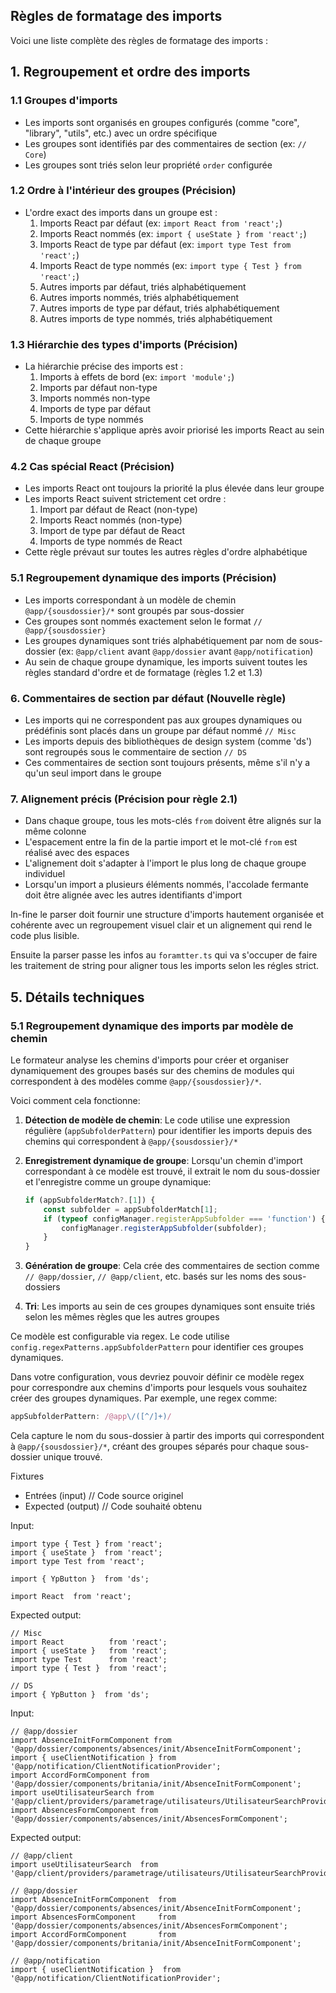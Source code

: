 ## Règles de formatage des imports

Voici une liste complète des règles de formatage des imports :

## 1. Regroupement et ordre des imports

### 1.1 Groupes d'imports
- Les imports sont organisés en groupes configurés (comme "core", "library", "utils", etc.) avec un ordre spécifique
- Les groupes sont identifiés par des commentaires de section (ex: `// Core`)
- Les groupes sont triés selon leur propriété `order` configurée

### 1.2 Ordre à l'intérieur des groupes (Précision)
- L'ordre exact des imports dans un groupe est :
  1. Imports React par défaut (ex: `import React from 'react';`)
  2. Imports React nommés (ex: `import { useState } from 'react';`)
  3. Imports React de type par défaut (ex: `import type Test from 'react';`)
  4. Imports React de type nommés (ex: `import type { Test } from 'react';`)
  5. Autres imports par défaut, triés alphabétiquement
  6. Autres imports nommés, triés alphabétiquement
  7. Autres imports de type par défaut, triés alphabétiquement
  8. Autres imports de type nommés, triés alphabétiquement

### 1.3 Hiérarchie des types d'imports (Précision)
- La hiérarchie précise des imports est :
  1. Imports à effets de bord (ex: `import 'module';`)
  2. Imports par défaut non-type
  3. Imports nommés non-type
  4. Imports de type par défaut
  5. Imports de type nommés
- Cette hiérarchie s'applique après avoir priorisé les imports React au sein de chaque groupe

### 4.2 Cas spécial React (Précision)
- Les imports React ont toujours la priorité la plus élevée dans leur groupe
- Les imports React suivent strictement cet ordre :
  1. Import par défaut de React (non-type)
  2. Imports React nommés (non-type)
  3. Import de type par défaut de React
  4. Imports de type nommés de React
- Cette règle prévaut sur toutes les autres règles d'ordre alphabétique

### 5.1 Regroupement dynamique des imports (Précision)
- Les imports correspondant à un modèle de chemin `@app/{sousdossier}/*` sont groupés par sous-dossier
- Ces groupes sont nommés exactement selon le format `// @app/{sousdossier}`
- Les groupes dynamiques sont triés alphabétiquement par nom de sous-dossier (ex: `@app/client` avant `@app/dossier` avant `@app/notification`)
- Au sein de chaque groupe dynamique, les imports suivent toutes les règles standard d'ordre et de formatage (règles 1.2 et 1.3)

### 6. Commentaires de section par défaut (Nouvelle règle)
- Les imports qui ne correspondent pas aux groupes dynamiques ou prédéfinis sont placés dans un groupe par défaut nommé `// Misc`
- Les imports depuis des bibliothèques de design system (comme 'ds') sont regroupés sous le commentaire de section `// DS`
- Ces commentaires de section sont toujours présents, même s'il n'y a qu'un seul import dans le groupe

### 7. Alignement précis (Précision pour règle 2.1)
- Dans chaque groupe, tous les mots-clés `from` doivent être alignés sur la même colonne
- L'espacement entre la fin de la partie import et le mot-clé `from` est réalisé avec des espaces
- L'alignement doit s'adapter à l'import le plus long de chaque groupe individuel
- Lorsqu'un import a plusieurs éléments nommés, l'accolade fermante doit être alignée avec les autres identifiants d'import


In-fine le parser doit fournir une structure d'imports hautement organisée et cohérente avec un regroupement visuel clair et un alignement qui rend le code plus lisible.

Ensuite la parser passe les infos au `foramtter.ts` qui va s'occuper de faire les traitement de string pour aligner tous les imports selon les régles strict.

## 5. Détails techniques

### 5.1 Regroupement dynamique des imports par modèle de chemin

Le formateur analyse les chemins d'imports pour créer et organiser dynamiquement des groupes basés sur des chemins de modules qui correspondent à des modèles comme `@app/{sousdossier}/*`.

Voici comment cela fonctionne:

1. **Détection de modèle de chemin**: Le code utilise une expression régulière (`appSubfolderPattern`) pour identifier les imports depuis des chemins qui correspondent à `@app/{sousdossier}/*`

2. **Enregistrement dynamique de groupe**: Lorsqu'un chemin d'import correspondant à ce modèle est trouvé, il extrait le nom du sous-dossier et l'enregistre comme un groupe dynamique:
   ```javascript
   if (appSubfolderMatch?.[1]) {
       const subfolder = appSubfolderMatch[1];
       if (typeof configManager.registerAppSubfolder === 'function') {
           configManager.registerAppSubfolder(subfolder);
       }
   }
   ```

3. **Génération de groupe**: Cela crée des commentaires de section comme `// @app/dossier`, `// @app/client`, etc. basés sur les noms des sous-dossiers

4. **Tri**: Les imports au sein de ces groupes dynamiques sont ensuite triés selon les mêmes règles que les autres groupes

Ce modèle est configurable via regex. Le code utilise `config.regexPatterns.appSubfolderPattern` pour identifier ces groupes dynamiques.

Dans votre configuration, vous devriez pouvoir définir ce modèle regex pour correspondre aux chemins d'imports pour lesquels vous souhaitez créer des groupes dynamiques. Par exemple, une regex comme:

```javascript
appSubfolderPattern: /@app\/([^/]+)/
```

Cela capture le nom du sous-dossier à partir des imports qui correspondent à `@app/{sousdossier}/*`, créant des groupes séparés pour chaque sous-dossier unique trouvé.

Fixtures
- Entrées (input) // Code source originel
- Expected (output) // Code souhaité obtenu


Input:
```TS
import type { Test } from 'react';
import { useState }  from 'react';
import type Test from 'react';

import { YpButton }  from 'ds';

import React  from 'react';
```
Expected output:
```TS
// Misc
import React          from 'react';
import { useState }   from 'react';
import type Test      from 'react';
import type { Test }  from 'react';

// DS
import { YpButton }  from 'ds';

```

Input:
```TS
// @app/dossier
import AbsenceInitFormComponent from '@app/dossier/components/absences/init/AbsenceInitFormComponent';
import { useClientNotification } from '@app/notification/ClientNotificationProvider';
import AccordFormComponent from '@app/dossier/components/britania/init/AbsenceInitFormComponent';
import useUtilisateurSearch from '@app/client/providers/parametrage/utilisateurs/UtilisateurSearchProvider';
import AbsencesFormComponent from '@app/dossier/components/absences/init/AbsencesFormComponent';
```
Expected output:
```TS
// @app/client
import useUtilisateurSearch  from '@app/client/providers/parametrage/utilisateurs/UtilisateurSearchProvider';

// @app/dossier
import AbsenceInitFormComponent  from '@app/dossier/components/absences/init/AbsenceInitFormComponent';
import AbsencesFormComponent     from '@app/dossier/components/absences/init/AbsencesFormComponent';
import AccordFormComponent       from '@app/dossier/components/britania/init/AbsenceInitFormComponent';

// @app/notification
import { useClientNotification }  from '@app/notification/ClientNotificationProvider';

```
